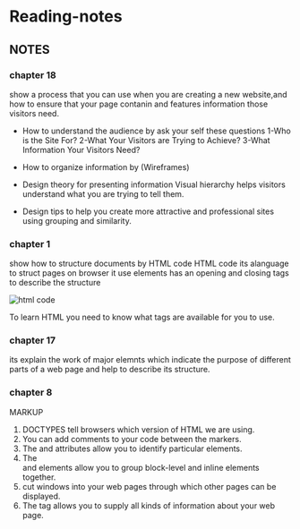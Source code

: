 # Reading-notes

## NOTES

### chapter 18
 show a process that you can use when you are creating a new
website,and how to ensure that your page contanin and  features information  those visitors need.
* How to understand the audience by ask your self these questions
  1-Who is the Site For?
  2-What Your Visitors are Trying to Achieve?
  3-What Information Your Visitors Need?

*  How to organize information by (Wireframes)
* Design theory for presenting information Visual hierarchy helps
  visitors understand what you are trying to tell them.
* Design tips to help you create more attractive and professional sites using     grouping and similarity.


### chapter 1 
  show how to structure documents by HTML code
  HTML code its alanguage to struct pages on browser
  it use elements has an opening and closing tags to describe the structure 
  
  ![html code](https://miro.medium.com/max/498/1*5gJzummAqpBDGATo0fjU6Q.jpeg)

  To learn HTML you need to know what tags are available for you to use.  

### chapter 17
its explain the work of major elemnts which indicate the purpose of
different parts of a web page and help to describe
its structure.

### chapter 8 
MARKUP
1. DOCTYPES tell browsers which version of HTML we are using.
2. You can add comments to your code between the <!-- and --> markers.
3. The <id> and <class> attributes allow you to identify particular elements.
4.  The <div> and <span> elements allow you to group block-level and inline     elements together.
5.  <iframes> cut windows into your web pages through which other pages can be displayed.
6.  The <meta> tag allows you to supply all kinds of information about your web page.




   






